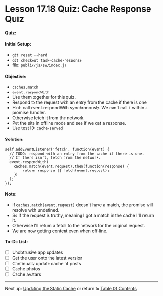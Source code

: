 # Lesson 17.18 Quiz: Cache Response Quiz

#### Quiz:


#### Initial Setup:
- `git reset --hard`
- `git checkout task-cache-response`
- file: `public/js/sw/index.js`

#### Objective:
- `caches.match`
- `event.respondWith`
- Use them together for this quiz.
- Respond to the request with an entry from the cache if there is one.
- Hint: call event.respondWith synchronously. We can't call it within a promise handler.
- Otherwise fetch it from the network.
- Put the site in offline mode and see if we get a response.
- Use test ID: `cache-served`

#### Solution:
```
self.addEventListener('fetch', function(event) {
  // TODO: respond with an entry from the cache if there is one.
  // If there isn't, fetch from the network.
  event.respondWith(
  	caches.match(event.request).then(function(response) {
  		return response || fetch(event.request);
  	})
  );
});
```

#### Note:
- If `caches.match(event.request)` doesn't have a match, the promise will resolve with undefined.
- So if the request is truthy, meaning I got a match in the cache I'll return it. 
- Otherwise I'll return a fetch to the network for the original request.
- We are now getting content even when off-line.

#### To-Do List:
- [ ] Unobtrusive app updates
- [ ] Get the user onto the latest version
- [ ] Continually update cache of posts
- [ ] Cache photos
- [ ] Cache avatars

- - -
Next up: [Updating the Static Cache](ND024_Part2_Lesson17_19.md) or return to [Table Of Contents](./ND024_TableOfContents.md)
